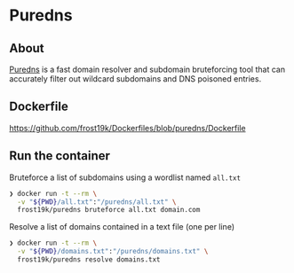 # Puredns

## About

[Puredns](https://github.com/d3mondev/puredns) is a fast domain resolver and subdomain bruteforcing tool that can accurately filter out wildcard subdomains and DNS poisoned entries.

## Dockerfile

https://github.com/frost19k/Dockerfiles/blob/puredns/Dockerfile

## Run the container

Bruteforce a list of subdomains using a wordlist named `all.txt`

```bash
❯ docker run -t --rm \
  -v "${PWD}/all.txt":"/puredns/all.txt" \
  frost19k/puredns bruteforce all.txt domain.com
```

Resolve a list of domains contained in a text file (one per line)

```bash
❯ docker run -t --rm \
  -v "${PWD}/domains.txt":"/puredns/domains.txt" \
  frost19k/puredns resolve domains.txt
```
